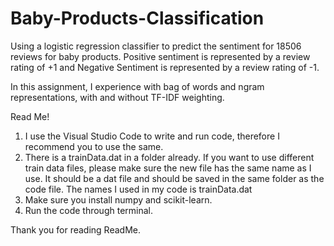 # Baby-Products-Classification
Using a logistic regression classifier to predict the sentiment for 18506 reviews for baby products. Positive sentiment is represented by a review rating of +1 and Negative Sentiment is represented by a review rating of -1.

In this assignment, I experience with bag of words and ngram representations, with and without TF-IDF weighting.

Read Me!

1) I use the Visual Studio Code to write and run code, therefore I recommend you to use the same.
2) There is a trainData.dat in a folder already. 
If you want to use different train data files, please make sure the new file has the same name as I use.
It should be a dat file and should be saved in the same folder as the code file.
The names I used in my code is trainData.dat
3) Make sure you install numpy and scikit-learn.
4) Run the code through terminal.

Thank you for reading ReadMe.

